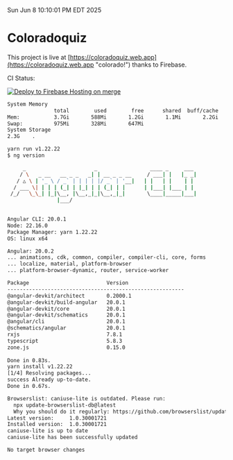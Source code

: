 Sun Jun  8 10:10:01 PM EDT 2025

# Coloradoquiz


This project is live at [https://coloradoquiz.web.app](https://coloradoquiz.web.app "colorado!") thanks to Firebase.

CI Status: 

[![Deploy to Firebase Hosting on merge](https://github.com/teamkushal/coloradoquiz/actions/workflows/firebase-hosting-merge.yml/badge.svg)](https://github.com/teamkushal/coloradoquiz/actions/workflows/firebase-hosting-merge.yml)

```bash
System Memory
               total        used        free      shared  buff/cache   available
Mem:           3.7Gi       588Mi       1.2Gi       1.1Mi       2.2Gi       3.1Gi
Swap:          975Mi       328Mi       647Mi
System Storage
2.3G	.
```
```bash
yarn run v1.22.22
$ ng version

     _                      _                 ____ _     ___
    / \   _ __   __ _ _   _| | __ _ _ __     / ___| |   |_ _|
   / △ \ | '_ \ / _` | | | | |/ _` | '__|   | |   | |    | |
  / ___ \| | | | (_| | |_| | | (_| | |      | |___| |___ | |
 /_/   \_\_| |_|\__, |\__,_|_|\__,_|_|       \____|_____|___|
                |___/
    

Angular CLI: 20.0.1
Node: 22.16.0
Package Manager: yarn 1.22.22
OS: linux x64

Angular: 20.0.2
... animations, cdk, common, compiler, compiler-cli, core, forms
... localize, material, platform-browser
... platform-browser-dynamic, router, service-worker

Package                         Version
---------------------------------------------------------
@angular-devkit/architect       0.2000.1
@angular-devkit/build-angular   20.0.1
@angular-devkit/core            20.0.1
@angular-devkit/schematics      20.0.1
@angular/cli                    20.0.1
@schematics/angular             20.0.1
rxjs                            7.8.1
typescript                      5.8.3
zone.js                         0.15.0
    
Done in 0.83s.
yarn install v1.22.22
[1/4] Resolving packages...
success Already up-to-date.
Done in 0.67s.
```
```bash
Browserslist: caniuse-lite is outdated. Please run:
  npx update-browserslist-db@latest
  Why you should do it regularly: https://github.com/browserslist/update-db#readme
Latest version:     1.0.30001721
Installed version:  1.0.30001721
caniuse-lite is up to date
caniuse-lite has been successfully updated

No target browser changes
```
```bash
